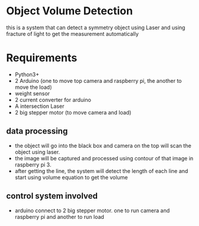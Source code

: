 # Object Volume Detection
this is a system that can detect a symmetry object using Laser and using fracture of light to get the measurement automatically

# Requirements
* Python3+
* 2 Arduino (one to move top camera and raspberry pi, the another to move the load)
* weight sensor
* 2 current converter for arduino
* A intersection Laser
* 2 big stepper motor (to move camera and load)

## data processing
* the object will go into the black box and camera on the top will scan the object using laser.
* the image will be captured and processed using contour of that image in raspberry pi 3.
* after getting the line, the system will detect the length of each line and start using volume equation to get the volume

## control system involved
* arduino connect to 2 big stepper motor. one to run camera and raspberry pi and another to run load

